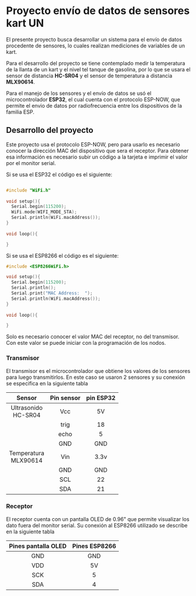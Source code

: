 # Proyecto envío de datos de sensores kart UN

El presente proyecto busca desarrollar un sistema para el envío de datos procedente de sensores, lo cuales realizan mediciones de variables de un kart. 

Para el desarrollo del proyecto se tiene contemplado medir la temperatura de la llanta de un kart y el nivel tel tanque de gasolina, por lo que se usara el sensor de distancia **HC-SR04** y el sensor de temperatura a distancia **MLX90614**.

Para el manejo de los sensores y el envío de datos se usó el microcontrolador **ESP32**, el cual cuenta con el protocolo ESP-NOW, que permite el envio de datos por radiofrecuencia entre los dispositivos de la familia ESP.


## Desarrollo del proyecto

Este proyecto usa el protocolo ESP-NOW, pero para usarlo es necesario conocer la dirección MAC del dispositivo que sera el receptor. Para obtener esa información es necesario subir un código a la tarjeta e imprimir el valor por el monitor serial.

 Si se usa el ESP32 el código es el siguiente:

```c++

#include "WiFi.h"
 
void setup(){
  Serial.begin(115200);
  WiFi.mode(WIFI_MODE_STA);
  Serial.println(WiFi.macAddress());
}
 
void loop(){

}
```

Si se usa el ESP8266 el código es el siguiente:

```c++
#include <ESP8266WiFi.h>

void setup(){
  Serial.begin(115200);
  Serial.println();
  Serial.print("MAC Address:  ");
  Serial.println(WiFi.macAddress());
}
 
void loop(){

}
```
Solo es necesario conocer el valor MAC del receptor, no del transmisor. Con este valor se puede iniciar con la programación de los nodos.

### Transmisor

El transmisor es el microcontrolador que obtiene los valores de los sensores para luego transmitirlos. En este caso se usaron 2 sensores y su conexión se especifica en la siguiente tabla


|         Sensor          | Pin sensor | pin ESP32 |
|:-----------------------:|:----------:|:---------:|
|  Ultrasonido<br>HC-SR04 |     Vcc    |     5V    |
|                         |    trig    |     18    |
|                         |    echo    |     5     |
|                         |     GND    |    GND    |
| Temperatura<br>MLX90614 |     Vin    |    3.3v   |
|                         |     GND    |    GND    |
|                         |     SCL    |     22    |
|                         |     SDA    |     21    |

### Receptor

El receptor cuenta con un pantalla OLED de 0.96" que permite visualizar los dato fuera del monitor serial. Su conexión al ESP8266 utilizado  se describe en la siguiente tabla

| Pines pantalla OLED | Pines ESP8266 |
|:-------------------:|:-------------:|
|         GND         |      GND      |
|         VDD         |       5V      |
|         SCK         |       5       |
|         SDA         |       4       |


